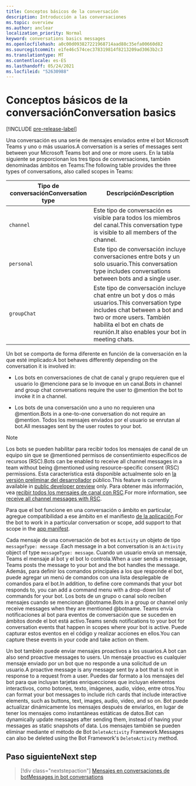 ```yaml
---
title: Conceptos básicos de la conversación
description: Introducción a las conversaciones
ms.topic: overview
ms.author: anclear
localization_priority: Normal
keyword: conversations basics messages
ms.openlocfilehash: a0c00d093827221968714aad88c35efa00660d82
ms.sourcegitcommit: e1fe46c574cec378319814f8213209ad3063b2c3
ms.translationtype: MT
ms.contentlocale: es-ES
ms.lasthandoff: 05/24/2021
ms.locfileid: "52630988"
---
```

# <a name="conversation-basics"></a><span data-ttu-id="5554e-103">Conceptos básicos de la conversación</span><span class="sxs-lookup"><span data-stu-id="5554e-103">Conversation basics</span></span>

[!INCLUDE [pre-release-label](~/includes/v4-to-v3-pointer-bots.md)]

<span data-ttu-id="5554e-104">Una conversación es una serie de mensajes enviados entre el bot Microsoft Teams y uno o más usuarios.</span><span class="sxs-lookup"><span data-stu-id="5554e-104">A conversation is a series of messages sent between your Microsoft Teams bot and one or more users.</span></span> <span data-ttu-id="5554e-105">En la tabla siguiente se proporcionan los tres tipos de conversaciones, también denominadas ámbitos en Teams:</span><span class="sxs-lookup"><span data-stu-id="5554e-105">The following table provides the three types of conversations, also called scopes in Teams:</span></span>

| <span data-ttu-id="5554e-106">Tipo de conversación</span><span class="sxs-lookup"><span data-stu-id="5554e-106">Conversation type</span></span> | <span data-ttu-id="5554e-107">Descripción</span><span class="sxs-lookup"><span data-stu-id="5554e-107">Description</span></span> |
| ------- | ----------- |
| `channel` | <span data-ttu-id="5554e-108">Este tipo de conversación es visible para todos los miembros del canal.</span><span class="sxs-lookup"><span data-stu-id="5554e-108">This conversation type is visible to all members of the channel.</span></span> |
| `personal` | <span data-ttu-id="5554e-109">Este tipo de conversación incluye conversaciones entre bots y un solo usuario.</span><span class="sxs-lookup"><span data-stu-id="5554e-109">This conversation type includes conversations between bots and a single user.</span></span> |
| `groupChat` | <span data-ttu-id="5554e-110">Este tipo de conversación incluye chat entre un bot y dos o más usuarios.</span><span class="sxs-lookup"><span data-stu-id="5554e-110">This conversation type includes chat between a bot and two or more users.</span></span> <span data-ttu-id="5554e-111">También habilita el bot en chats de reunión.</span><span class="sxs-lookup"><span data-stu-id="5554e-111">It also enables your bot in meeting chats.</span></span> |

<span data-ttu-id="5554e-112">Un bot se comporta de forma diferente en función de la conversación en la que esté implicado:</span><span class="sxs-lookup"><span data-stu-id="5554e-112">A bot behaves differently depending on the conversation it is involved in:</span></span>

* <span data-ttu-id="5554e-113">Los bots en conversaciones de chat de canal y grupo requieren que el usuario lo @mencione para se lo invoque en un canal.</span><span class="sxs-lookup"><span data-stu-id="5554e-113">Bots in channel and group chat conversations require the user to @mention the bot to invoke it in a channel.</span></span>

* <span data-ttu-id="5554e-114">Los bots de una conversación uno a uno no requieren una @mention.</span><span class="sxs-lookup"><span data-stu-id="5554e-114">Bots in a one-to-one conversation do not require an @mention.</span></span> <span data-ttu-id="5554e-115">Todos los mensajes enviados por el usuario se enrutan al bot.</span><span class="sxs-lookup"><span data-stu-id="5554e-115">All messages sent by the user routes to your bot.</span></span>

> [!NOTE]
> <span data-ttu-id="5554e-116">Los bots se pueden habilitar para recibir todos los mensajes de canal de un equipo sin que se @mentioned permisos de consentimiento específicos de recursos (RSC).</span><span class="sxs-lookup"><span data-stu-id="5554e-116">Bots can be enabled to receive all channel messages in a team without being @mentioned using resource-specific consent (RSC) permissions.</span></span> <span data-ttu-id="5554e-117">Esta característica está disponible actualmente solo en [la versión preliminar del desarrollador](../../../resources/dev-preview/developer-preview-intro.md) público.</span><span class="sxs-lookup"><span data-stu-id="5554e-117">This feature is currently available in [public developer preview](../../../resources/dev-preview/developer-preview-intro.md) only.</span></span> <span data-ttu-id="5554e-118">Para obtener más información, vea [recibir todos los mensajes de canal con RSC](channel-messages-with-rsc.md).</span><span class="sxs-lookup"><span data-stu-id="5554e-118">For more information, see [receive all channel messages with RSC](channel-messages-with-rsc.md).</span></span>

<span data-ttu-id="5554e-119">Para que el bot funcione en una conversación o ámbito en particular, agregue compatibilidad a ese ámbito en el manifiesto [de la aplicación](~/resources/schema/manifest-schema.md).</span><span class="sxs-lookup"><span data-stu-id="5554e-119">For the bot to work in a particular conversation or scope, add support to that scope in the [app manifest](~/resources/schema/manifest-schema.md).</span></span>

<span data-ttu-id="5554e-120">Cada mensaje de una conversación de bot es `Activity` un objeto de tipo `messageType: message` .</span><span class="sxs-lookup"><span data-stu-id="5554e-120">Each message in a bot conversation is an `Activity` object of type `messageType: message`.</span></span> <span data-ttu-id="5554e-121">Cuando un usuario envía un mensaje, Teams el mensaje al bot y el bot lo controla.</span><span class="sxs-lookup"><span data-stu-id="5554e-121">When a user sends a message, Teams posts the message to your bot and the bot handles the message.</span></span> <span data-ttu-id="5554e-122">Además, para definir los comandos principales a los que responde el bot, puede agregar un menú de comandos con una lista desplegable de comandos para el bot.</span><span class="sxs-lookup"><span data-stu-id="5554e-122">In addition, to define core commands that your bot responds to, you can add a command menu with a drop-down list of commands for your bot.</span></span> <span data-ttu-id="5554e-123">Los bots de un grupo o canal solo reciben mensajes cuando se mencionan @botname.</span><span class="sxs-lookup"><span data-stu-id="5554e-123">Bots in a group or channel only receive messages when they are mentioned @botname.</span></span> <span data-ttu-id="5554e-124">Teams envía notificaciones al bot para eventos de conversación que se suceden en ámbitos donde el bot está activo.</span><span class="sxs-lookup"><span data-stu-id="5554e-124">Teams sends notifications to your bot for conversation events that happen in scopes where your bot is active.</span></span> <span data-ttu-id="5554e-125">Puede capturar estos eventos en el código y realizar acciones en ellos.</span><span class="sxs-lookup"><span data-stu-id="5554e-125">You can capture these events in your code and take action on them.</span></span>

<span data-ttu-id="5554e-126">Un bot también puede enviar mensajes proactivos a los usuarios.</span><span class="sxs-lookup"><span data-stu-id="5554e-126">A bot can also send proactive messages to users.</span></span> <span data-ttu-id="5554e-127">Un mensaje proactivo es cualquier mensaje enviado por un bot que no responde a una solicitud de un usuario.</span><span class="sxs-lookup"><span data-stu-id="5554e-127">A proactive message is any message sent by a bot that is not in response to a request from a user.</span></span> <span data-ttu-id="5554e-128">Puedes dar formato a los mensajes del bot para que incluyan tarjetas enriquecciones que incluyan elementos interactivos, como botones, texto, imágenes, audio, vídeo, entre otros.</span><span class="sxs-lookup"><span data-stu-id="5554e-128">You can format your bot messages to include rich cards that include interactive elements, such as buttons, text, images, audio, video, and so on.</span></span> <span data-ttu-id="5554e-129">Bot puede actualizar dinámicamente los mensajes después de enviarlos, en lugar de tener los mensajes como instantáneas estáticas de datos.</span><span class="sxs-lookup"><span data-stu-id="5554e-129">Bot can dynamically update messages after sending them, instead of having your messages as static snapshots of data.</span></span> <span data-ttu-id="5554e-130">Los mensajes también se pueden eliminar mediante el método de Bot `DeleteActivity` Framework.</span><span class="sxs-lookup"><span data-stu-id="5554e-130">Messages can also be deleted using the Bot Framework's `DeleteActivity` method.</span></span>

## <a name="next-step"></a><span data-ttu-id="5554e-131">Paso siguiente</span><span class="sxs-lookup"><span data-stu-id="5554e-131">Next step</span></span>

> [!div class="nextstepaction"]
> [<span data-ttu-id="5554e-132">Mensajes en conversaciones de bot</span><span class="sxs-lookup"><span data-stu-id="5554e-132">Messages in bot conversations</span></span>](~/bots/how-to/conversations/conversation-messages.md)

